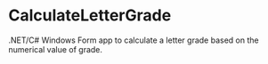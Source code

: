 # CalculateLetterGrade
 .NET/C# Windows Form app to calculate a letter grade based on the numerical value of grade.
